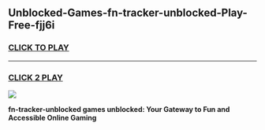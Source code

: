 
## Unblocked-Games-fn-tracker-unblocked-Play-Free-fjj6i
<h3>
<a href="https://premium76.site?title=fn-tracker-unblocked&ref=18A1">CLICK TO PLAY</a></h3>
<hr>

<h3>
<a href="https://premium76.site?title=fn-tracker-unblocked&ref=18A1">CLICK 2 PLAY</a>
  
</h3>

<a href="https://premium76.site?title=fn-tracker-unblocked&ref=18A1"><img src="https://clearcache.store/games.png"></a>


**fn-tracker-unblocked games unblocked: Your Gateway to Fun and Accessible Online Gaming**
